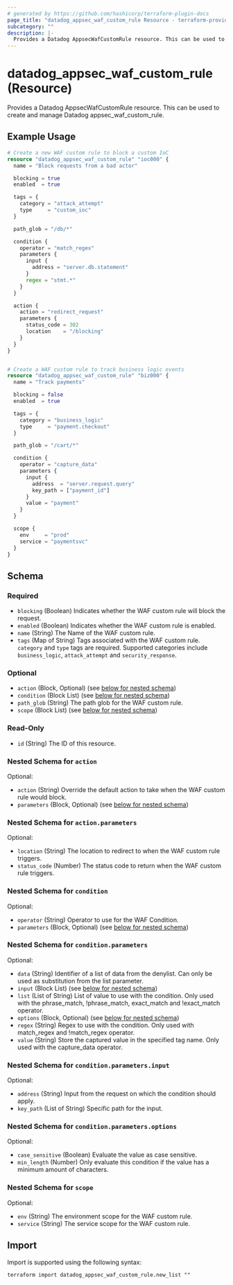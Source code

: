 ```yaml
---
# generated by https://github.com/hashicorp/terraform-plugin-docs
page_title: "datadog_appsec_waf_custom_rule Resource - terraform-provider-datadog"
subcategory: ""
description: |-
  Provides a Datadog AppsecWafCustomRule resource. This can be used to create and manage Datadog appsec_waf_custom_rule.
---
```


# datadog_appsec_waf_custom_rule (Resource)

Provides a Datadog AppsecWafCustomRule resource. This can be used to create and manage Datadog appsec_waf_custom_rule.

## Example Usage

```terraform
# Create a new WAF custom rule to block a custom IoC
resource "datadog_appsec_waf_custom_rule" "ioc000" {
  name = "Block requests from a bad actor"

  blocking = true
  enabled  = true

  tags = {
    category = "attack_attempt"
    type     = "custom_ioc"
  }

  path_glob = "/db/*"

  condition {
    operator = "match_regex"
    parameters {
      input {
        address = "server.db.statement"
      }
      regex = "stmt.*"
    }
  }

  action {
    action = "redirect_request"
    parameters {
      status_code = 302
      location    = "/blocking"
    }
  }
}


# Create a WAF custom rule to track business logic events
resource "datadog_appsec_waf_custom_rule" "biz000" {
  name = "Track payments"

  blocking = false
  enabled  = true

  tags = {
    category = "business_logic"
    type     = "payment.checkout"
  }

  path_glob = "/cart/*"

  condition {
    operator = "capture_data"
    parameters {
      input {
        address  = "server.request.query"
        key_path = ["payment_id"]
      }
      value = "payment"
    }
  }

  scope {
    env     = "prod"
    service = "paymentsvc"
  }
}
```

<!-- schema generated by tfplugindocs -->
## Schema

### Required

- `blocking` (Boolean) Indicates whether the WAF custom rule will block the request.
- `enabled` (Boolean) Indicates whether the WAF custom rule is enabled.
- `name` (String) The Name of the WAF custom rule.
- `tags` (Map of String) Tags associated with the WAF custom rule. `category` and `type` tags are required. Supported categories include `business_logic`, `attack_attempt` and `security_response`.

### Optional

- `action` (Block, Optional) (see [below for nested schema](#nestedblock--action))
- `condition` (Block List) (see [below for nested schema](#nestedblock--condition))
- `path_glob` (String) The path glob for the WAF custom rule.
- `scope` (Block List) (see [below for nested schema](#nestedblock--scope))

### Read-Only

- `id` (String) The ID of this resource.

<a id="nestedblock--action"></a>
### Nested Schema for `action`

Optional:

- `action` (String) Override the default action to take when the WAF custom rule would block.
- `parameters` (Block, Optional) (see [below for nested schema](#nestedblock--action--parameters))

<a id="nestedblock--action--parameters"></a>
### Nested Schema for `action.parameters`

Optional:

- `location` (String) The location to redirect to when the WAF custom rule triggers.
- `status_code` (Number) The status code to return when the WAF custom rule triggers.



<a id="nestedblock--condition"></a>
### Nested Schema for `condition`

Optional:

- `operator` (String) Operator to use for the WAF Condition.
- `parameters` (Block, Optional) (see [below for nested schema](#nestedblock--condition--parameters))

<a id="nestedblock--condition--parameters"></a>
### Nested Schema for `condition.parameters`

Optional:

- `data` (String) Identifier of a list of data from the denylist. Can only be used as substitution from the list parameter.
- `input` (Block List) (see [below for nested schema](#nestedblock--condition--parameters--input))
- `list` (List of String) List of value to use with the condition. Only used with the phrase_match, !phrase_match, exact_match and !exact_match operator.
- `options` (Block, Optional) (see [below for nested schema](#nestedblock--condition--parameters--options))
- `regex` (String) Regex to use with the condition. Only used with match_regex and !match_regex operator.
- `value` (String) Store the captured value in the specified tag name. Only used with the capture_data operator.

<a id="nestedblock--condition--parameters--input"></a>
### Nested Schema for `condition.parameters.input`

Optional:

- `address` (String) Input from the request on which the condition should apply.
- `key_path` (List of String) Specific path for the input.


<a id="nestedblock--condition--parameters--options"></a>
### Nested Schema for `condition.parameters.options`

Optional:

- `case_sensitive` (Boolean) Evaluate the value as case sensitive.
- `min_length` (Number) Only evaluate this condition if the value has a minimum amount of characters.




<a id="nestedblock--scope"></a>
### Nested Schema for `scope`

Optional:

- `env` (String) The environment scope for the WAF custom rule.
- `service` (String) The service scope for the WAF custom rule.

## Import

Import is supported using the following syntax:

```shell
terraform import datadog_appsec_waf_custom_rule.new_list ""
```
